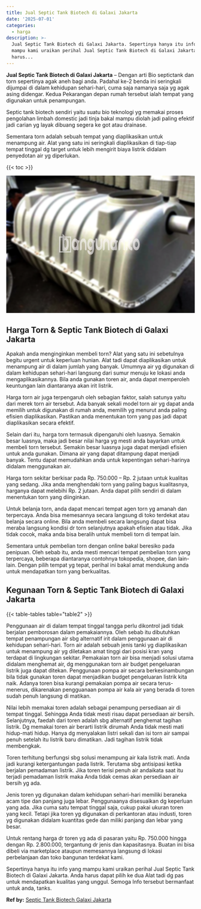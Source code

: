 ```yaml
---
title: Jual Septic Tank Biotech di Galaxi Jakarta
date: '2025-07-01'
categories:
  - harga
description: >-
  Jual Septic Tank Biotech di Galaxi Jakarta. Sepertinya hanya itu info yang
  mampu kami uraikan perihal Jual Septic Tank Biotech di Galaxi Jakarta. Anda
  harus...
---
```


**Jual Septic Tank Biotech di Galaxi Jakarta** – Dengan arti Bio septictank dan torn sepertinya agak aneh bagi anda. Padahal ke-2 benda ini seringkali dijumpai di dalam kehidupan sehari-hari, cuma saja namanya saja yg agak asing didengar. Kedua Pekarangan depan rumah tersebut ialah tempat yang digunakan untuk penampungan.

Septic tank biotech sendiri yaitu suatu bio teknologi yg memakai proses pengolahan limbah domestic jadi tinja bakal mampu diolah jadi paling efektif jadi carian yg layak dibuang segera ke got atau drainase.

Sementara torn adalah sebuah tempat yang diaplikasikan untuk menampung air. Alat yang satu ini seringkali diaplikasikan di tiap-tiap tempat tinggal dg target untuk lebih mengirit biaya listrik didalam penyedotan air yg diperlukan.

{{< toc >}}

![Jual Septic Tank Biotech di Galaxi Jakarta](/images/jual-bio-septictank-10.png)

## Harga Torn & Septic Tank Biotech di Galaxi Jakarta

Apakah anda menginginkan membeli torn? Alat yang satu ini sebetulnya begitu urgent untuk keperluan hunian. Alat tadi dapat diaplikasikan untuk menampung air di dalam jumlah yang banyak. Umumnya air yg digunakan di dalam kehidupan sehari-hari langsung dari sumur menuju ke lokasi anda mengaplikasikannya. Bila anda gunakan toren air, anda dapat memperoleh keuntungan lain diantaranya akan irit listrik.

Harga torn air juga terpengaruh oleh sebagian faktor, salah satunya yaitu dari merek torn air tersebut. Ada banyak sekali model torn air yg dapat anda memilih untuk digunakan di rumah anda, memilih yg menurut anda paling efisien diaplikasikan. Pastikan anda menentukan torn yang pas jadi dapat diaplikasikan secara efektif.

Selain dari itu, harga torn termasuk dipengaruhi oleh luasnya. Semakin besar luasnya, maka jadi besar nilai harga yg mesti anda bayarkan untuk membeli torn tersebut. Semakin besar luasnya juga dapat menjadi efisien untuk anda gunakan. Dimana air yang dapat ditampung dapat menjadi banyak. Tentu dapat memudahkan anda untuk kepentingan sehari-harinya didalam menggunakan air.

Harga torn sekitar berkisar pada Rp. 750.000 – Rp. 2 jutaan untuk kualitas yang sedang. Jika anda menghendaki torn yang paling bagus kualitasnya, harganya dapat melebihi Rp. 2 jutaan. Anda dapat pilih sendiri di dalam menentukan torn yang diinginkan.

Untuk belanja torn, anda dapat mencari tempat agen torn yg amanah dan terpercaya. Anda bisa memesannya secara langsung di toko terdekat atau belanja secara online. Bila anda membeli secara langsung dapat bisa meraba langsung kondisi dr torn selanjutnya apakah efisien atau tidak. Jika tidak cocok, maka anda bisa beralih untuk membeli torn di tempat lain.

Sementara untuk pembelian torn dengan online bakal beresiko pada penipuan. Oleh sebab itu, anda mesti mencari tempat pembelian torn yang terpercaya, beberapa diantaranya contohnya tokopedia, shopee, dan lain-lain. Dengan pilih tempat yg tepat, perihal ini bakal amat mendukung anda untuk mendapatkan torn yang berkualitas.

## Kegunaan Torn & Septic Tank Biotech di Galaxi Jakarta

{{< table-tables table="table2" >}}

Penggunaan air di dalam tempat tinggal tangga perlu dikontrol jadi tidak berjalan pemborosan dalam pemakaiannya. Oleh sebab itu dibutuhkan tempat penampungan air sbg alternatif irit dalam penggunaan air di kehidupan sehari-hari. Torn air adalah sebuah jenis tanki yg diaplikasikan untuk menampung air yg diletakan amat tinggi dari posisi kran yang terdapat di lingkungan sekitar. Pemakaian torn air bisa menjadi solusi utama didalam menghemat air, dg menggunakan torn air budget pengeluaran listrik juga dapat ditekan. Penggunaan pompa air secara berkesinambungan bila tidak gunakan toren dapat menjadikan budget pengeluaran listrik kita naik. Adanya toren bisa kurangi pemakaian pompa air secara terus-menerus, dikarenakan pengguanaan pompa air kala air yang berada di toren sudah penuh langsung di matikan.

Nilai lebih memakai toren adalah sebagai penampung persediaan air di tempat tinggal. Sehingga Anda tidak mesti risau dapat persediaan air bersih. Selanjutnya, faedah dari toren adalah sbg alternatif penghemat tagihan listrik. Dg memakai toren air berarti listrik dirumah Anda tidak mesti mati hidup-mati hidup. Hanya dg menyalakan listri sekali dan isi torn air sampai penuh setelah itu listrik baru dimatikan. Jadi tagihan listrik tidak membengkak.

Toren terhitung berfungsi sbg solusi menampung air kala listrik mati. Anda jadi kurangi ketergantungan pada listrik. Terutama sbg antisipasi ketika berjalan pemadaman listrik. Jika toren terisi penuh air andaikata saat itu terjadi pemadaman listrik maka Anda tidak cemas akan persediaan air bersih yg ada.

Jenis toren yg digunakan dalam kehidupan sehari-hari memiliki beraneka acam tipe dan panjang juga lebar. Penggunaanya disesuaikan dg keperluan yang ada. Jika cuma satu tempat tinggal saja, cukup pakai ukuran toren yang kecil. Tetapi jika toren yg digunakan di perkantoran atau industi, toren yg digunakan didalam kuantitas gede dan miliki panjang dan lebar yang besar.

Untuk rentang harga dr toren yg ada di pasaran yaitu Rp. 750.000 hingga dengan Rp. 2.800.000, tergantung dr jenis dan kapasitasnya. Buatan ini bisa dibeli via marketplace ataupun memesannya langsung di lokasi perbelanjaan dan toko bangunan terdekat kami.

Sepertinya hanya itu info yang mampu kami uraikan perihal Jual Septic Tank Biotech di Galaxi Jakarta. Anda harus dapat pilih ke dua Alat tadi dg pas untuk mendapatkan kualitas yang unggul. Semoga Info tersebut bermanfaat untuk anda, tanks.

**Ref by:** [Septic Tank Biotech Galaxi Jakarta](https://id.wikipedia.org/wiki/Septic)
